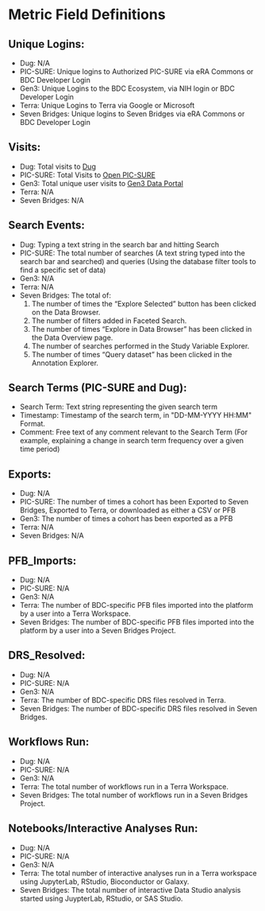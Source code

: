 # Metric Field Definitions

## Unique Logins:
* Dug: N/A
* PIC-SURE: Unique logins to Authorized PIC-SURE via eRA Commons or BDC Developer Login
* Gen3: Unique Logins to the BDC Ecosystem, via NIH login or BDC Developer Login
* Terra: Unique Logins to Terra via Google or Microsoft
* Seven Bridges: Unique logins to Seven Bridges via eRA Commons or BDC Developer Login

## Visits:
* Dug: Total visits to [Dug](https://biodatacatalyst.nhlbi.nih.gov/use-bdc/explore-data/dug/)
* PIC-SURE: Total Visits to [Open PIC-SURE](https://openpicsure.biodatacatalyst.nhlbi.nih.gov/picsureui/)
* Gen3: Total unique user visits to [Gen3 Data Portal](https://gen3.biodatacatalyst.nhlbi.nih.gov/)
* Terra: N/A
* Seven Bridges: N/A

## Search Events:
* Dug: Typing a text string in the search bar and hitting Search
* PIC-SURE: The total number of searches (A text string typed into the search bar and searched) and queries (Using the database filter tools to find a specific set of data)
* Gen3: N/A
* Terra: N/A
* Seven Bridges: The total of:
  1) The number of times the “Explore Selected” button has been clicked on the Data Browser.
  2) The number of filters added in Faceted Search.
  3) The number of times “Explore in Data Browser” has been clicked in the Data Overview page.
  4) The number of searches performed in the Study Variable Explorer.
  5) The number of times “Query dataset” has been clicked in the Annotation Explorer.

## Search Terms (PIC-SURE and Dug):
* Search Term: Text string representing the given search term
* Timestamp: Timestamp of the search term, in "DD-MM-YYYY HH:MM" Format.
* Comment: Free text of any comment relevant to the Search Term (For example, explaining a change in search term frequency over a given time period)

## Exports: 
* Dug: N/A
* PIC-SURE: The number of times a cohort has been Exported to Seven Bridges, Exported to Terra, or downloaded as either a CSV or PFB
* Gen3: The number of times a cohort has been exported as a PFB
* Terra: N/A
* Seven Bridges: N/A

## PFB_Imports: 
* Dug: N/A
* PIC-SURE: N/A
* Gen3: N/A
* Terra: The number of BDC-specific PFB files imported into the platform by a user into a Terra Workspace.
* Seven Bridges: The number of BDC-specific PFB files imported into the platform by a user into a Seven Bridges Project.

## DRS_Resolved: 
* Dug: N/A
* PIC-SURE: N/A
* Gen3: N/A
* Terra: The number of BDC-specific DRS files resolved in Terra.
* Seven Bridges: The number of BDC-specific DRS files resolved in Seven Bridges.

## Workflows Run:
* Dug: N/A
* PIC-SURE: N/A
* Gen3: N/A
* Terra: The total number of workflows run in a Terra Workspace.
* Seven Bridges: The total number of workflows run in a Seven Bridges Project.

## Notebooks/Interactive Analyses Run:
* Dug: N/A
* PIC-SURE: N/A
* Gen3: N/A
* Terra: The total number of interactive analyses run in a Terra workspace using JupyterLab, RStudio, Bioconductor or Galaxy.
* Seven Bridges: The total number of interactive Data Studio analysis started using JuypterLab, RStudio, or SAS Studio.
